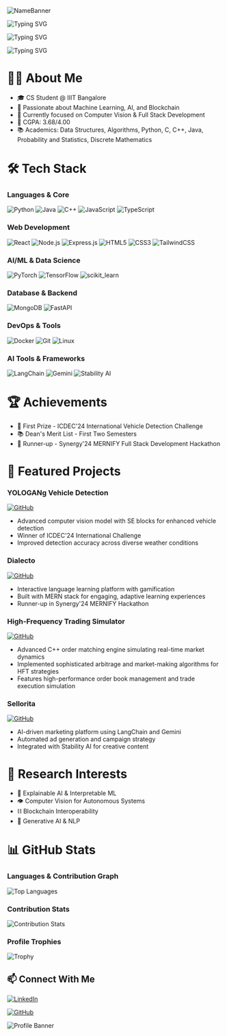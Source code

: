 ![NameBanner](https://capsule-render.vercel.app/api?type=waving&height=223&color=timeGradient&text=Krishna%20Sai%20Velidanda&section=header&reversal=true&textBg=false&animation=fadeIn&rotate=0&fontAlign=45&fontAlignY=36&descAlignY=44&descAlign=58&strokeWidth=2)

![Typing SVG](https://readme-typing-svg.herokuapp.com?font=Fira+Code&size=32&duration=3000&pause=1000&color=2B95FF&center=true&width=435&lines=AI+%7C+ML+Developer)

![Typing SVG](https://readme-typing-svg.herokuapp.com?font=Fira+Code&size=32&duration=3000&pause=1000&color=2B95FF&center=true&width=435&lines=Full+Stack+Engineer)

![Typing SVG](https://readme-typing-svg.herokuapp.com?font=Fira+Code&size=32&duration=3000&pause=1000&color=2B95FF&center=true&width=435&lines=Competitive+Programming)

# 👨‍💻 About Me
- 🎓 CS Student @ IIIT Bangalore
- 🌟 Passionate about Machine Learning, AI, and Blockchain
- 🔭 Currently focused on Computer Vision & Full Stack Development
- 🎯 CGPA: 3.68/4.00
- 📚 Academics: Data Structures, Algorithms, Python, C, C++, Java, Probability and Statistics, Discrete Mathematics

# 🛠️ Tech Stack

### Languages & Core
![Python](https://img.shields.io/badge/Python-3776AB?style=for-the-badge&logo=python&logoColor=white)
![Java](https://img.shields.io/badge/Java-ED8B00?style=for-the-badge&logo=openjdk&logoColor=white)
![C++](https://img.shields.io/badge/C++-00599C?style=for-the-badge&logo=cplusplus&logoColor=white)
![JavaScript](https://img.shields.io/badge/JavaScript-F7DF1E?style=for-the-badge&logo=javascript&logoColor=black)
![TypeScript](https://img.shields.io/badge/TypeScript-007ACC?style=for-the-badge&logo=typescript&logoColor=white)

### Web Development
![React](https://img.shields.io/badge/React-20232A?style=for-the-badge&logo=react&logoColor=61DAFB)
![Node.js](https://img.shields.io/badge/Node.js-43853D?style=for-the-badge&logo=node.js&logoColor=white)
![Express.js](https://img.shields.io/badge/Express.js-404D59?style=for-the-badge&logo=express&logoColor=white)
![HTML5](https://img.shields.io/badge/HTML5-E34F26?style=for-the-badge&logo=html5&logoColor=white)
![CSS3](https://img.shields.io/badge/CSS3-1572B6?style=for-the-badge&logo=css3&logoColor=white)
![TailwindCSS](https://img.shields.io/badge/Tailwind_CSS-38B2AC?style=for-the-badge&logo=tailwind-css&logoColor=white)

### AI/ML & Data Science
![PyTorch](https://img.shields.io/badge/PyTorch-EE4C2C?style=for-the-badge&logo=pytorch&logoColor=white)
![TensorFlow](https://img.shields.io/badge/TensorFlow-FF6F00?style=for-the-badge&logo=tensorflow&logoColor=white)
![scikit_learn](https://img.shields.io/badge/scikit_learn-F7931E?style=for-the-badge&logo=scikit-learn&logoColor=white)

### Database & Backend
![MongoDB](https://img.shields.io/badge/MongoDB-4EA94B?style=for-the-badge&logo=mongodb&logoColor=white)
![FastAPI](https://img.shields.io/badge/FastAPI-009688?style=for-the-badge&logo=fastapi&logoColor=white)

### DevOps & Tools
![Docker](https://img.shields.io/badge/Docker-2496ED?style=for-the-badge&logo=docker&logoColor=white)
![Git](https://img.shields.io/badge/Git-F05032?style=for-the-badge&logo=git&logoColor=white)
![Linux](https://img.shields.io/badge/Linux-FCC624?style=for-the-badge&logo=linux&logoColor=black)

### AI Tools & Frameworks
![LangChain](https://img.shields.io/badge/LangChain-121212?style=for-the-badge&logo=chainlink&logoColor=white)
![Gemini](https://img.shields.io/badge/Gemini-4285F4?style=for-the-badge&logo=google&logoColor=white)
![Stability AI](https://img.shields.io/badge/Stability_AI-000000?style=for-the-badge&logo=stability-ai&logoColor=white)

# 🏆 Achievements
- 🥇 First Prize - ICDEC'24 International Vehicle Detection Challenge
- 📚 Dean's Merit List - First Two Semesters
- 🥈 Runner-up - Synergy'24 MERNIFY Full Stack Development Hackathon

# 🚀 Featured Projects

### YOLOGANg Vehicle Detection
[![GitHub](https://img.shields.io/badge/Code-black?style=for-the-badge&logo=github)](https://github.com/AspiringPianist/YOLOGANg_VehicleDetection.git)
- Advanced computer vision model with SE blocks for enhanced vehicle detection
- Winner of ICDEC'24 International Challenge
- Improved detection accuracy across diverse weather conditions

### Dialecto
[![GitHub](https://img.shields.io/badge/Code-black?style=for-the-badge&logo=github)](https://github.com/CShah44/Dialecto.git)
- Interactive language learning platform with gamification
- Built with MERN stack for engaging, adaptive learning experiences
- Runner-up in Synergy'24 MERNIFY Hackathon


### High-Frequency Trading Simulator
[![GitHub](https://img.shields.io/badge/Code-black?style=for-the-badge&logo=github)](https://github.com/RAMYA-PARSANIA/HFT_and_OrderBook_Simulator.git)
- Advanced C++ order matching engine simulating real-time market dynamics
- Implemented sophisticated arbitrage and market-making algorithms for HFT strategies
- Features high-performance order book management and trade execution simulation

### Sellorita
[![GitHub](https://img.shields.io/badge/Code-black?style=for-the-badge&logo=github)](https://github.com/CShah44/Sellorita.git)
- AI-driven marketing platform using LangChain and Gemini
- Automated ad generation and campaign strategy
- Integrated with Stability AI for creative content


# 🔬 Research Interests
- 🧠 Explainable AI & Interpretable ML
- 👁️ Computer Vision for Autonomous Systems
- ⛓️ Blockchain Interoperability
- 🤖 Generative AI & NLP

# 📊 GitHub Stats

### Languages & Contribution Graph
![Top Languages](https://github-readme-stats.vercel.app/api/top-langs/?username=melohub-xbit&layout=compact&theme=tokyonight)

### Contribution Stats
![Contribution Stats](https://github-contributor-stats.vercel.app/api?username=melohub-xbit&limit=5&theme=tokyonight&combine_all_yearly_contributions=true)

### Profile Trophies
![Trophy](https://github-profile-trophy.vercel.app/?username=melohub-xbit&theme=tokyonight)
## 📫 Connect With Me
[![LinkedIn](https://img.shields.io/badge/LinkedIn-0077B5?style=for-the-badge&logo=linkedin&logoColor=white)](https://www.linkedin.com/in/krishna-sai-velidanda-8h0oth-pu4/)

[![GitHub](https://img.shields.io/badge/GitHub-100000?style=for-the-badge&logo=github&logoColor=white)](https://github.com/melohub-xbit)

![Profile Banner](https://capsule-render.vercel.app/api?type=waving&color=timeGradient&height=200&section=footer&text=Innovating%20with%20Code&fontSize=50&animation=fadeIn&fontAlignY=48&desc=Building%20the%20Future%20with%20AI%20and%20Blockchain&descAlignY=70&descAlign=62)
